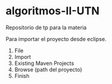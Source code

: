 # algoritmos-II-UTN
Repositorio de tp para la materia

Para importar el proyecto desde eclipse.

1) File
2) Import
3) Existing Maven Projects
4) Browse (path del proyecto)
5) Finish

